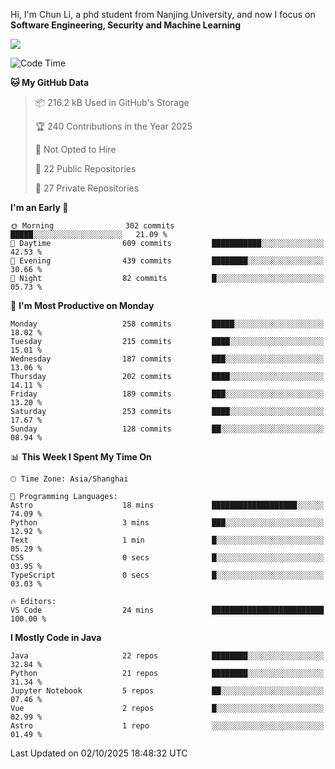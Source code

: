 Hi, I'm Chun Li, a phd student from Nanjing University, and now I focus on **Software Engineering, Security and Machine Learning**

<!--![GitHub Snake Light](https://github.com/pppppkun/pppppkun/blob/output/github-snake.svg#gh-light-mode-only)-->
<!--![GitHub Snake dark](https://github.com/pppppkun/pppppkun/blob/output/github-snake-dark.svg#gh-dark-mode-only)-->

![](https://komarev.com/ghpvc/?username=pppppkun)
<!--START_SECTION:waka-->
![Code Time](http://img.shields.io/badge/Code%20Time-2%2C200%20hrs%2044%20mins-blue)

**🐱 My GitHub Data** 

> 📦 216.2 kB Used in GitHub's Storage 
 > 
> 🏆 240 Contributions in the Year 2025
 > 
> 🚫 Not Opted to Hire
 > 
> 📜 22 Public Repositories 
 > 
> 🔑 27 Private Repositories 
 > 
**I'm an Early 🐤** 

```text
🌞 Morning                302 commits         █████░░░░░░░░░░░░░░░░░░░░   21.09 % 
🌆 Daytime                609 commits         ███████████░░░░░░░░░░░░░░   42.53 % 
🌃 Evening                439 commits         ████████░░░░░░░░░░░░░░░░░   30.66 % 
🌙 Night                  82 commits          █░░░░░░░░░░░░░░░░░░░░░░░░   05.73 % 
```
📅 **I'm Most Productive on Monday** 

```text
Monday                   258 commits         █████░░░░░░░░░░░░░░░░░░░░   18.02 % 
Tuesday                  215 commits         ████░░░░░░░░░░░░░░░░░░░░░   15.01 % 
Wednesday                187 commits         ███░░░░░░░░░░░░░░░░░░░░░░   13.06 % 
Thursday                 202 commits         ████░░░░░░░░░░░░░░░░░░░░░   14.11 % 
Friday                   189 commits         ███░░░░░░░░░░░░░░░░░░░░░░   13.20 % 
Saturday                 253 commits         ████░░░░░░░░░░░░░░░░░░░░░   17.67 % 
Sunday                   128 commits         ██░░░░░░░░░░░░░░░░░░░░░░░   08.94 % 
```


📊 **This Week I Spent My Time On** 

```text
🕑︎ Time Zone: Asia/Shanghai

💬 Programming Languages: 
Astro                    18 mins             ███████████████████░░░░░░   74.09 % 
Python                   3 mins              ███░░░░░░░░░░░░░░░░░░░░░░   12.92 % 
Text                     1 min               █░░░░░░░░░░░░░░░░░░░░░░░░   05.29 % 
CSS                      0 secs              █░░░░░░░░░░░░░░░░░░░░░░░░   03.95 % 
TypeScript               0 secs              █░░░░░░░░░░░░░░░░░░░░░░░░   03.03 % 

🔥 Editors: 
VS Code                  24 mins             █████████████████████████   100.00 % 
```

**I Mostly Code in Java** 

```text
Java                     22 repos            ████████░░░░░░░░░░░░░░░░░   32.84 % 
Python                   21 repos            ████████░░░░░░░░░░░░░░░░░   31.34 % 
Jupyter Notebook         5 repos             ██░░░░░░░░░░░░░░░░░░░░░░░   07.46 % 
Vue                      2 repos             █░░░░░░░░░░░░░░░░░░░░░░░░   02.99 % 
Astro                    1 repo              ░░░░░░░░░░░░░░░░░░░░░░░░░   01.49 % 
```




 Last Updated on 02/10/2025 18:48:32 UTC
<!--END_SECTION:waka-->
